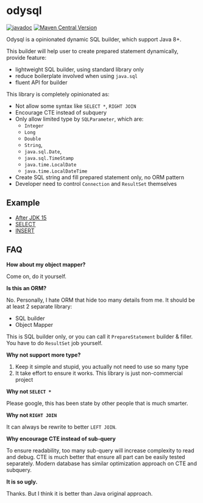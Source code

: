 # odysql
[![javadoc](https://javadoc.io/badge2/io.github.odysql/odysql/javadoc.svg)](https://javadoc.io/doc/io.github.odysql/odysql) [![Maven Central Version](https://img.shields.io/maven-central/v/io.github.odysql/odysql)](https://central.sonatype.com/artifact/io.github.odysql/odysql)

Odysql is a opinionated dynamic SQL builder, which support Java 8+.

This builder will help user to create prepared statement dynamically, provide feature:

-   lightweight SQL builder, using standard library only
-   reduce boilerplate involved when using `java.sql`
-   fluent API for builder

This library is completely opinionated as:

-   Not allow some syntax like `SELECT *`, `RIGHT JOIN`
-   Encourage CTE instead of subquery
-   Only allow limited type by `SQLParameter`, which are:
    -   `Integer`
    -   `Long`
    -   `Double`
    -   `String`,
    -   `java.sql.Date`,
    -   `java.sql.TimeStamp`
    -   `java.time.LocalDate`
    -   `java.time.LocalDateTime`
-   Create SQL string and fill prepared statement only, no ORM pattern
-   Developer need to control `Connection` and `ResultSet` themselves

## Example

-   [After JDK 15](examples/after_jdk15.md)
-   [SELECT](examples/SELECT.md)
-   [INSERT](examples/INSERT.md)

## FAQ

**How about my object mapper?**

Come on, do it yourself.

**Is this an ORM?**

No. Personally, I hate ORM that hide too many details from me. It should be at least 2 separate library:

-   SQL builder
-   Object Mapper

This is SQL builder only, or you can call it `PrepareStatement` builder & filler. You have to do `ResultSet` job yourself.

**Why not support more type?**

1. Keep it simple and stupid, you actually not need to use so many type
2. It take effort to ensure it works. This library is just non-commercial project

**Why not `SELECT *`**

Please google, this has been state by other people that is much smarter.

**Why not `RIGHT JOIN`**

It can always be rewrite to better `LEFT JOIN`.

**Why encourage CTE instead of sub-query**

To ensure readability, too many sub-query will increase complexity to read and debug.
CTE is much better that ensure all part can be easily tested separately.
Modern database has similar optimization approach on CTE and subquery.

**It is so ugly.**

Thanks. But I think it is better than Java original approach.
